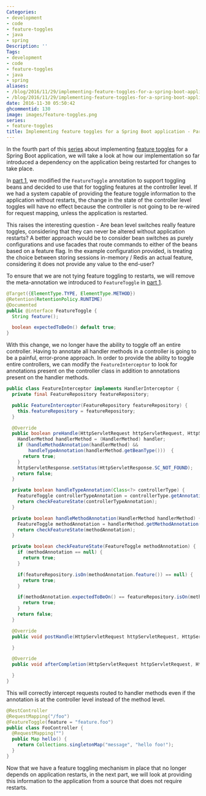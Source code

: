 ```yaml
---
Categories:
- development
- code
- feature-toggles
- java
- spring
Description: ''
Tags:
- development
- code
- feature-toggles
- java
- spring
aliases:
- /blog/2016/11/29/implementing-feature-toggles-for-a-spring-boot-application---part-4/
- /blog/2016/11/29/implementing-feature-toggles-for-a-spring-boot-application-part-4/
date: 2016-11-30 05:50:42
ghcommentid: 130
image: images/feature-toggles.png
series:
- feature-toggles
title: Implementing feature toggles for a Spring Boot application - Part 4
---
```


In the fourth part of this [series](/series/feature-toggles/) about implementing [feature toggles](/blog/2016/11/21/implementing-feature-toggles-for-a-spring-boot-application-part-1/) for a Spring Boot application, we will take a look at how our implementation so far introduced a dependency on the application being restarted for changes to take place.

<!--more-->

In [part 1](/blog/2016/11/21/implementing-feature-toggles-for-a-spring-boot-application-part-1/), we modified the `FeatureToggle` annotation to support toggling beans and decided to use that for toggling features at the controller level. If we had a system capable of providing the feature toggle information to the application without restarts, the change in the state of the controller level toggles will have no effect because the controller is not going to be re-wired for request mapping, unless the application is restarted.

This raises the interesting question - Are bean level switches really feature toggles, considering that they can never be altered without application restarts? A better approach would be to consider bean switches as purely configurations and use facades that route commands to either of the beans based on a feature flag. In the example configuration provided, is treating the choice between storing sessions in-memory / Redis an actual feature, considering it does not provide any value to the end-user?

To ensure that we are not tying feature toggling to restarts, we will remove the meta-annotation we introduced to `FeatureToggle` in [part 1](/blog/2016/11/21/implementing-feature-toggles-for-a-spring-boot-application-part-1/).

```java
@Target({ElementType.TYPE, ElementType.METHOD})
@Retention(RetentionPolicy.RUNTIME)
@Documented
public @interface FeatureToggle {
  String feature();

  boolean expectedToBeOn() default true;
}
```
With this change, we no longer have the ability to toggle off an entire controller. Having to annotate all handler methods in a controller is going to be a painful, error-prone approach. In order to provide the ability to toggle entire controllers, we can modify the `FeatureInterceptor` to look for annotations present on the controller class in addition to annotations present on the handler methods.
```java
public class FeatureInterceptor implements HandlerInterceptor {
  private final FeatureRepository featureRepository;

  public FeatureInterceptor(FeatureRepository featureRepository) {
    this.featureRepository = featureRepository;
  }

  @Override
  public boolean preHandle(HttpServletRequest httpServletRequest, HttpServletResponse httpServletResponse, Object handler) throws Exception {
    HandlerMethod handlerMethod = (HandlerMethod) handler;
    if (handleMethodAnnotation(handlerMethod) &&
        handleTypeAnnotation(handlerMethod.getBeanType()))  {
      return true;
    }
    httpServletResponse.setStatus(HttpServletResponse.SC_NOT_FOUND);
    return false;
  }

  private boolean handleTypeAnnotation(Class<?> controllerType) {
    FeatureToggle controllerTypeAnnotation = controllerType.getAnnotation(FeatureToggle.class);
    return checkFeatureState(controllerTypeAnnotation);
  }

  private boolean handleMethodAnnotation(HandlerMethod handlerMethod) {
    FeatureToggle methodAnnotation = handlerMethod.getMethodAnnotation(FeatureToggle.class);
    return checkFeatureState(methodAnnotation);
  }

  private boolean checkFeatureState(FeatureToggle methodAnnotation) {
    if (methodAnnotation == null) {
      return true;
    }

    if(featureRepository.isOn(methodAnnotation.feature()) == null) {
      return true;
    }

    if(methodAnnotation.expectedToBeOn() == featureRepository.isOn(methodAnnotation.feature())) {
      return true;
    }
    return false;
  }

  @Override
  public void postHandle(HttpServletRequest httpServletRequest, HttpServletResponse httpServletResponse, Object o, ModelAndView modelAndView) throws Exception {

  }

  @Override
  public void afterCompletion(HttpServletRequest httpServletRequest, HttpServletResponse httpServletResponse, Object o, Exception e) throws Exception {

  }
}
```
This will correctly intercept requests routed to handler methods even if the annotation is at the controller level instead of the method level.
```java
@RestController
@RequestMapping("/foo")
@FeatureToggle(feature = "feature.foo")
public class FooController {
  @RequestMapping("")
  public Map hello() {
    return Collections.singletonMap("message", "hello foo!");
  }
}
```

Now that we have a feature toggling mechanism in place that no longer depends on application restarts, in the next part, we will look at providing this information to the application from a source that does not require restarts.
